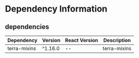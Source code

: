 # Dependency Information

## dependencies
| Dependency | Version | React Version | Description |
|-|-|-|-|
| terra-mixins | ^1.16.0 | -- | terra-mixins |
